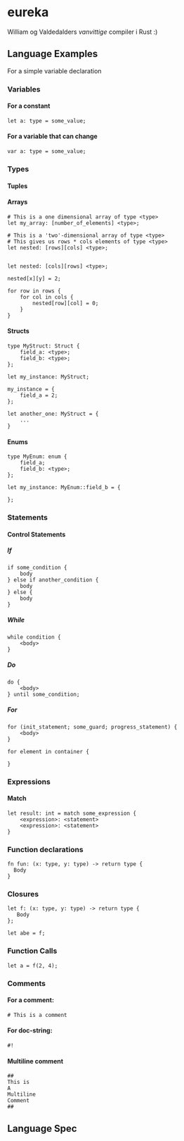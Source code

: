 # eureka

William og Valdedalders _vanvittige_ compiler i Rust :)

## Language Examples

For a simple variable declaration

### Variables

#### For a constant

```
let a: type = some_value;
```

#### For a variable that can change

```
var a: type = some_value;
```

### Types

#### Tuples

#### Arrays

```
# This is a one dimensional array of type <type>
let my_array: [number_of_elements] <type>;

# This is a 'two'-dimensional array of type <type>
# This gives us rows * cols elements of type <type>
let nested: [rows][cols] <type>;


let nested: [cols][rows] <type>;

nested[x][y] = 2;

for row in rows {
    for col in cols {
        nested[row][col] = 0;
    }
}

```

#### Structs

```
type MyStruct: Struct {
    field_a: <type>;
    field_b: <type>;
};

let my_instance: MyStruct;

my_instance = {
    field_a = 2;
};

let another_one: MyStruct = {
    ...
}
```

#### Enums

```
type MyEnum: enum {
    field_a;
    field_b: <type>;
};

let my_instance: MyEnum::field_b = {

};
```

### Statements

#### Control Statements

##### If

```
if some_condition {
    body
} else if another_condition {
    body
} else {
    body
}
```

##### While

```
while condition {
    <body>
}
```

##### Do

```
do {
    <body>
} until some_condition;
```

##### For

```
for (init_statement; some_guard; progress_statement) {
    <body>
}

for element in container {

}
```

### Expressions

#### Match

```
let result: int = match some_expression {
    <expression>: <statement>
    <expression>: <statement>
}
```

### Function declarations

```
fn fun: (x: type, y: type) -> return type {
  Body
}
```

### Closures

```
let f: (x: type, y: type) -> return type {
   Body
};

let abe = f;
```

### Function Calls

```
let a = f(2, 4);
```

### Comments

#### For a comment:

```
# This is a comment
```

#### For doc-string:

```
#!
```

#### Multiline comment

```
##
This is
A
Multiline
Comment
##
```

## Language Spec
